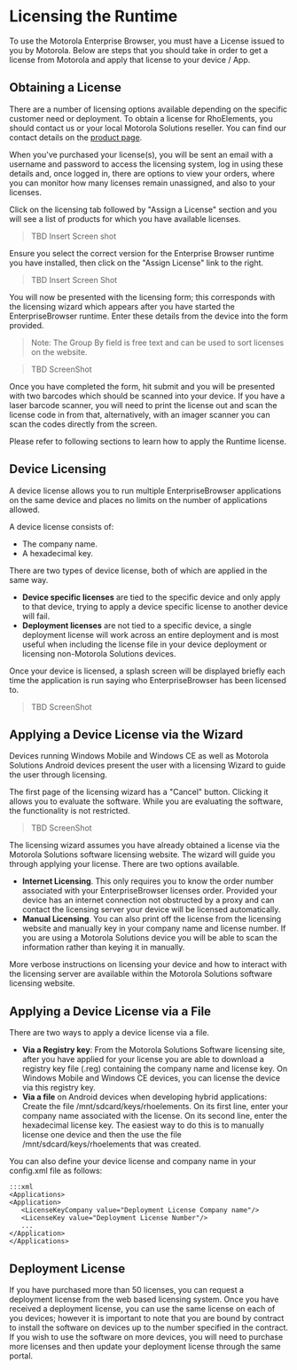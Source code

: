 # Licensing the Runtime
To use the Motorola Enterprise Browser, you must have a License issued to you by Motorola. Below are steps that you should take in order to get a license from Motorola and apply that license to your device / App.

## Obtaining a License
There are a number of licensing options available depending on the specific customer need or deployment. To obtain a license for RhoElements, you should contact us or your local Motorola Solutions reseller. You can find our contact details on the [product page](http://www.motorola.com/Business/US-EN/Business+Product+and+Services/Software+and+Applications/RhoMobile+Suite/RhoElements).

When you've purchased your license(s), you will be sent an email with a username and password to access the licensing system, log in using these details and, once logged in, there are options to view your orders, where you can monitor how many licenses remain unassigned, and also to your licenses.

Click on the licensing tab followed by "Assign a License" section and you will see a list of products for which you have available licenses.

> TBD Insert Screen shot

Ensure you select the correct version for the Enterprise Browser runtime you have installed, then click on the "Assign License" link to the right.

> TBD Insert Screen Shot

You will now be presented with the licensing form; this corresponds with the licensing wizard which appears after you have started the EnterpriseBrowser runtime. Enter these details from the device into the form provided.

> Note: The Group By field is free text and can be used to sort licenses on the website.

> TBD ScreenShot

Once you have completed the form, hit submit and you will be presented with two barcodes which should be scanned into your device.  If you have a laser barcode scanner, you will need to print the license out and scan the license code in from that, alternatively, with an imager scanner you can scan the codes directly from the screen.

Please refer to following sections to learn how to apply the Runtime license.

## Device Licensing
A device license allows you to run multiple EnterpriseBrowser applications on the same device and places no limits on the number of applications allowed.

A device license consists of:

* The company name.
* A hexadecimal key.

There are two types of device license, both of which are applied in the same way.

* **Device specific licenses** are tied to the specific device and only apply to that device, trying to apply a device specific license to another device will fail.
* **Deployment licenses** are not tied to a specific device, a single deployment license will work across an entire deployment and is most useful when including the license file in your device deployment or licensing non-Motorola Solutions devices.

Once your device is licensed, a splash screen will be displayed briefly each time the application is run saying who EnterpriseBrowser has been licensed to.

> TBD ScreenShot

## Applying a Device License via the Wizard
Devices running Windows Mobile and Windows CE as well as Motorola Solutions Android devices present the user with a licensing Wizard to guide the user through licensing.

The first page of the licensing wizard has a "Cancel" button. Clicking it allows you to evaluate the software. While you are evaluating the software, the functionality is not restricted.

> TBD ScreenShot

The licensing wizard assumes you have already obtained a license via the Motorola Solutions software licensing website. The wizard will guide you through applying your license. There are two options available.

* **Internet Licensing**. This only requires you to know the order number associated with your EnterpriseBrowser licenses order. Provided your device has an internet connection not obstructed by a proxy and can contact the licensing server your device will be licensed automatically.
* **Manual Licensing**. You can also print off the license from the licensing website and manually key in your company name and license number. If you are using a Motorola Solutions device you will be able to scan the information rather than keying it in manually.

More verbose instructions on licensing your device and how to interact with the licensing server are available within the Motorola Solutions software licensing website.

## Applying a Device License via a File
There are two ways to apply a device license via a file.

* **Via a Registry key**: From the Motorola Solutions Software licensing site, after you have applied for your license you are able to download a registry key file (.reg) containing the company name and license key. On Windows Mobile and Windows CE devices, you can license the device via this registry key.
* **Via a file** on Android devices when developing hybrid applications: Create the file /mnt/sdcard/keys/rhoelements. On its first line, enter your company name associated with the license. On its second line, enter the hexadecimal license key. The easiest way to do this is to manually license one device and then the use the file /mnt/sdcard/keys/rhoelements that was created.

You can also define your device license and company name in your config.xml file as follows:

	:::xml
	<Applications>
	<Application> 
	   <LicenseKeyCompany value="Deployment License Company name"/>
	   <LicenseKey value="Deployment License Number"/>
	   ...
	</Application> 
	</Applications>

## Deployment License
If you have purchased more than 50 licenses, you can request a deployment license from the web based licensing system.  Once you have received a deployment license, you can use the same license on each of you devices; however it is important to note that you are bound by contract to install the software on devices up to the number specified in the contract.  If you wish to use the software on more devices, you will need to purchase more licenses and then update your deployment license through the same portal.